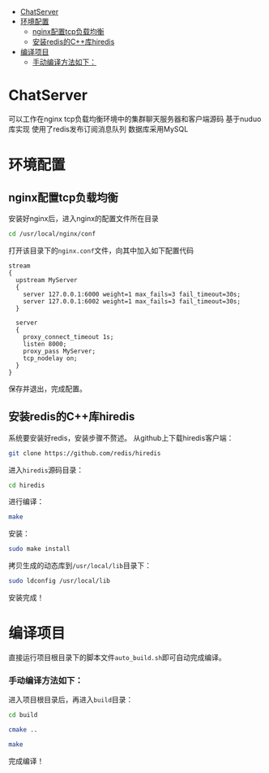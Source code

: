 - [ChatServer](#chatserver)
- [环境配置](#环境配置)
  - [nginx配置tcp负载均衡](#nginx配置tcp负载均衡)
  - [安装redis的C++库hiredis](#安装redis的c库hiredis)
- [编译项目](#编译项目)
    - [手动编译方法如下：](#手动编译方法如下)


# ChatServer
可以工作在nginx tcp负载均衡环境中的集群聊天服务器和客户端源码 基于nuduo库实现 使用了redis发布订阅消息队列 数据库采用MySQL

# 环境配置

## nginx配置tcp负载均衡

安装好nginx后，进入nginx的配置文件所在目录
```bash
cd /usr/local/nginx/conf
```
打开该目录下的`nginx.conf`文件，向其中加入如下配置代码
```
stream 
{
  upstream MyServer
  {
    server 127.0.0.1:6000 weight=1 max_fails=3 fail_timeout=30s;
    server 127.0.0.1:6002 weight=1 max_fails=3 fail_timeout=30s;
  }

  server 
  {
    proxy_connect_timeout 1s;
    listen 8000;
    proxy_pass MyServer;
    tcp_nodelay on;
  }
}
```

保存并退出，完成配置。

## 安装redis的C++库hiredis

系统要安装好redis，安装步骤不赘述。
从github上下载hiredis客户端：
```bash
git clone https://github.com/redis/hiredis
```
进入`hiredis`源码目录：
```bash
cd hiredis
```
进行编译：
```bash
make
```
安装：
```bash
sudo make install
```
拷贝生成的动态库到`/usr/local/lib`目录下：
```bash
sudo ldconfig /usr/local/lib
```
安装完成！

# 编译项目

直接运行项目根目录下的脚本文件`auto_build.sh`即可自动完成编译。

### 手动编译方法如下：
进入项目根目录后，再进入`build`目录：
```bash
cd build
```
```bash
cmake ..
```
```bash
make
```
完成编译！
